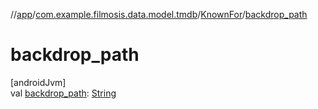 //[app](../../../index.md)/[com.example.filmosis.data.model.tmdb](../index.md)/[KnownFor](index.md)/[backdrop_path](backdrop_path.md)

# backdrop_path

[androidJvm]\
val [backdrop_path](backdrop_path.md): [String](https://kotlinlang.org/api/latest/jvm/stdlib/kotlin/-string/index.html)
